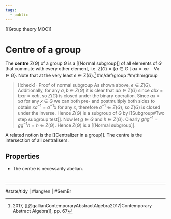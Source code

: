 ```yaml
---
tags:
  - public
---
```

[[Group theory MOC]]
# Centre of a group
The **centre** $\mathrm{Z}(G)$ of a group $G$ is a [[Normal subgroup]] of all elements of $G$ that commute with every other element, i.e. $\mathrm{Z}(G) = \{ a \in G \mid ax = xa \quad \forall x\in G \}$.
Note that at the very least $e \in \mathrm{Z}(G)$.[^gallian] #m/def/group #m/thm/group

[^gallian]: 2017, [[@gallianContemporaryAbstractAlgebra2017|Contemporary Abstract Algebra]], pp. 67

> [!check]- Proof of normal subgroup
> As shown above, $e \in Z(G)$.
> Additionally, for any $a,b \in Z(G)$ it is clear that $ab \in Z(G)$
> since $abx = bxa = xab$, so $Z(G)$ is closed under the binary operation.
> Since $ax = xa$ for any $x \in G$ 
> we can both pre- and postmultiply both sides to obtain $xa^{-1} = a^{-1}x$ for any $x$,
> therefore $a^{-1} \in Z(G)$, 
> so $Z(G)$ is closed under the inverse.
> Hence $Z(G)$ is a subgroup of $G$
> by [[Subgroup#Two step subgroup test]].
> Now let $g \in G$ and $h \in Z(G)$.
> Clearly $ghg^{-1} = gg^{-1}h=h \in Z(G)$.
> Hence $Z(G)$ is a [[Normal subgroup]].
> <span class="QED"/>

A related notion is the [[Centralizer in a group]].
The centre is the intersection of all centralisers.

## Properties

- The centre is necessarily abelian. 

#
---
#state/tidy | #lang/en | #SemBr 
